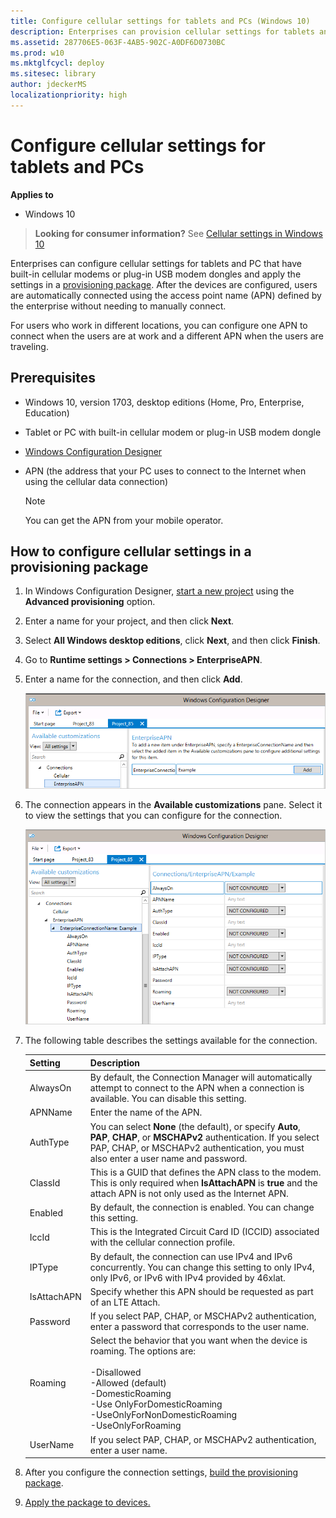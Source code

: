 ```yaml
---
title: Configure cellular settings for tablets and PCs (Windows 10)
description: Enterprises can provision cellular settings for tablets and PC with built-in cellular modems or plug-in USB modem dongles.
ms.assetid: 287706E5-063F-4AB5-902C-A0DF6D0730BC
ms.prod: w10
ms.mktglfcycl: deploy
ms.sitesec: library
author: jdeckerMS
localizationpriority: high
---
```


# Configure cellular settings for tablets and PCs


**Applies to**

- Windows 10

>**Looking for consumer information?** See [Cellular settings in Windows 10](https://support.microsoft.com/help/10739/windows-10-cellular-settings)

Enterprises can configure cellular settings for tablets and PC that have built-in cellular modems or plug-in USB modem dongles and apply the settings in a [provisioning package](provisioning-packages/provisioning-packages.md). After the devices are configured, users are automatically connected using the access point name (APN) defined by the enterprise without needing to manually connect.

For users who work in different locations, you can configure one APN to connect when the users are at work and a different APN when the users are traveling.


## Prerequisites

- Windows 10, version 1703, desktop editions (Home, Pro, Enterprise, Education)

- Tablet or PC with built-in cellular modem or plug-in USB modem dongle

- [Windows Configuration Designer](provisioning-packages/provisioning-install-icd.md)

- APN (the address that your PC uses to connect to the Internet when using the cellular data connection)

    >[!NOTE]
    >You can get the APN from your mobile operator.
    
## How to configure cellular settings in a provisioning package

1. In Windows Configuration Designer, [start a new project](provisioning-packages/provisioning-create-package.md) using the **Advanced provisioning** option.

2. Enter a name for your project, and then click **Next**.

3. Select **All Windows desktop editions**, click **Next**, and then click **Finish**.

4. Go to **Runtime settings > Connections > EnterpriseAPN**.

5. Enter a name for the connection, and then click **Add**.

    ![Example of APN connection name](images/apn-add.png)
    
6. The connection appears in the **Available customizations** pane. Select it to view the settings that you can configure for the connection.

    ![settings for new connection](images/apn-add-details.png)
    
7. The following table describes the settings available for the connection.

    | Setting | Description |
    | --- | --- |
    | AlwaysOn | By default, the Connection Manager will automatically attempt to connect to the APN when a connection is available. You can disable this setting. |
    | APNName | Enter the name of the APN. |
    | AuthType | You can select **None** (the default), or specify **Auto**, **PAP**, **CHAP**, or **MSCHAPv2** authentication. If you select PAP, CHAP, or MSCHAPv2 authentication, you must also enter a user name and password.  |
    | ClassId | This is a GUID that defines the APN class to the modem. This is only required when **IsAttachAPN** is **true** and the attach APN is not only used as the Internet APN. |
    | Enabled | By default, the connection is enabled. You can change this setting. |
    | IccId | This is the Integrated Circuit Card ID (ICCID) associated with the cellular connection profile.  |
    | IPType | By default, the connection can use IPv4 and IPv6 concurrently. You can change this setting to only IPv4, only IPv6, or IPv6 with IPv4 provided by 46xlat. |
    | IsAttachAPN | Specify whether this APN should be requested as part of an LTE Attach. |
    | Password | If you select PAP, CHAP, or MSCHAPv2 authentication, enter a password that corresponds to the user name. |
    | Roaming | Select the behavior that you want when the device is roaming. The options are:</br></br>-Disallowed</br>-Allowed (default)</br>-DomesticRoaming</br>-Use OnlyForDomesticRoaming</br>-UseOnlyForNonDomesticRoaming</br>-UseOnlyForRoaming   |
    | UserName | If you select PAP, CHAP, or MSCHAPv2 authentication, enter a user name.  |
    
8. After you configure the connection settings, [build the provisioning package](provisioning-packages/provisioning-create-package.md#build-package).

9. [Apply the package to devices.](provisioning-packages/provisioning-apply-package.md)




